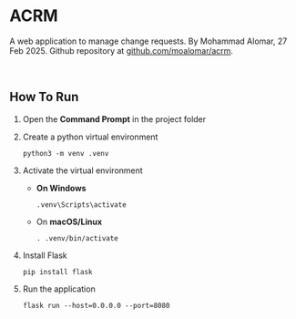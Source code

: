 # ACRM

A web application to manage change requests. By Mohammad Alomar, 27 Feb 2025. Github repository at [github.com/moalomar/acrm](https://github.com/moalomar/acrm).

<br>

## How To Run

1. Open the **Command Prompt** in the project folder

2. Create a python virtual environment
    
    `python3 -m venv .venv`

3. Activate the virtual environment

    * **On Windows**

        `.venv\Scripts\activate`
    
    * On **macOS/Linux**

        `. .venv/bin/activate`

4. Install Flask

    `pip install flask`

5. Run the application

    `flask run --host=0.0.0.0 --port=8080`